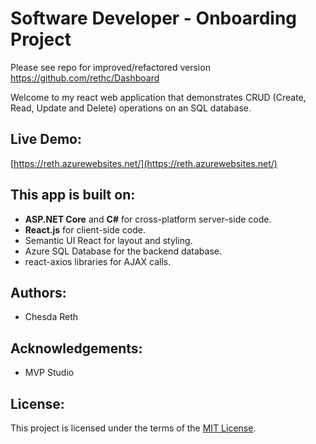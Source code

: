 # Software Developer - Onboarding Project

Please see repo for improved/refactored version https://github.com/rethc/Dashboard

Welcome to my react web application that demonstrates CRUD (Create, Read, Update and Delete) operations on an SQL database. 

## Live Demo: 
[https://reth.azurewebsites.net/](https://reth.azurewebsites.net/)

## This app is built on:
* **ASP.NET Core** and **C#** for cross-platform server-side code.
* **React.js** for client-side code.
* Semantic UI React for layout and styling.
* Azure SQL Database for the backend database.
* react-axios libraries for AJAX calls.

## Authors: 
* Chesda Reth

## Acknowledgements: 
* MVP Studio

## License: 
This project is licensed under the terms of the [MIT License](https://github.com/rethc/TalentOnboard/blob/master/LICENSE).
